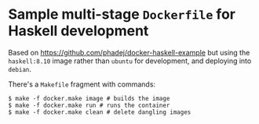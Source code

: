 
# Sample multi-stage `Dockerfile` for Haskell development

Based on https://github.com/phadej/docker-haskell-example but using
the `haskell:8.10` image rather than `ubuntu` for development, and deploying into `debian`.

There's a `Makefile` fragment with commands:

```console
$ make -f docker.make image # builds the image
$ make -f docker.make run # runs the container
$ make -f docker.make clean # delete dangling images
```
